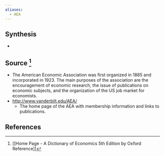 ```yaml
---
aliases:
  - AEA
---
```

## Synthesis
- 
## Source [^1]
- The American Economic Association was first organized in 1885 and incorporated in 1923. The main purposes of the association are the encouragement of economic research, the issue of publications on economic subjects, and the organization of the US job market for economists.
- http://www.vanderbilt.edu/AEA/
	- The home page of the AEA with membership information and links to publications.
## References

[^1]: [[Home Page - A Dictionary of Economics 5th Edition by Oxford Reference]]